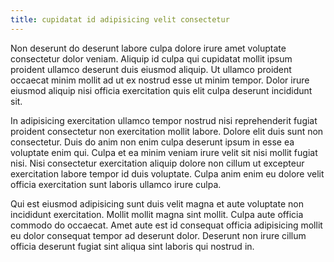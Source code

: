 ```yaml
---
title: cupidatat id adipisicing velit consectetur
---
```


Non deserunt do deserunt labore culpa dolore irure amet voluptate consectetur dolor veniam. Aliquip id culpa qui cupidatat mollit ipsum proident ullamco deserunt duis eiusmod aliquip. Ut ullamco proident occaecat minim mollit ad ut ex nostrud esse ut minim tempor. Dolor irure eiusmod aliquip nisi officia exercitation quis elit culpa deserunt incididunt sit.

In adipisicing exercitation ullamco tempor nostrud nisi reprehenderit fugiat proident consectetur non exercitation mollit labore. Dolore elit duis sunt non consectetur. Duis do anim non enim culpa deserunt ipsum in esse ea voluptate enim qui. Culpa et ea minim veniam irure velit sit nisi mollit fugiat nisi. Nisi consectetur exercitation aliquip dolore non cillum ut excepteur exercitation labore tempor id duis voluptate. Culpa anim enim eu dolore velit officia exercitation sunt laboris ullamco irure culpa.

Qui est eiusmod adipisicing sunt duis velit magna et aute voluptate non incididunt exercitation. Mollit mollit magna sint mollit. Culpa aute officia commodo do occaecat. Amet aute est id consequat officia adipisicing mollit eu dolor consequat tempor ad deserunt dolor. Deserunt non irure cillum officia deserunt fugiat sint aliqua sint laboris qui nostrud in.